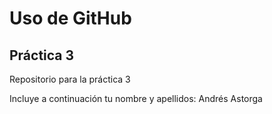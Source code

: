 # Uso de GitHub
## Práctica 3
Repositorio para la práctica 3

Incluye a continuación tu nombre y apellidos: Andrés Astorga
